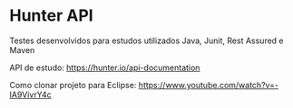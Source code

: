# Hunter API

Testes desenvolvidos para estudos utilizados Java, Junit, Rest Assured e Maven

API de estudo: https://hunter.io/api-documentation

Como clonar projeto para Eclipse: https://www.youtube.com/watch?v=-IA9VivrY4c

